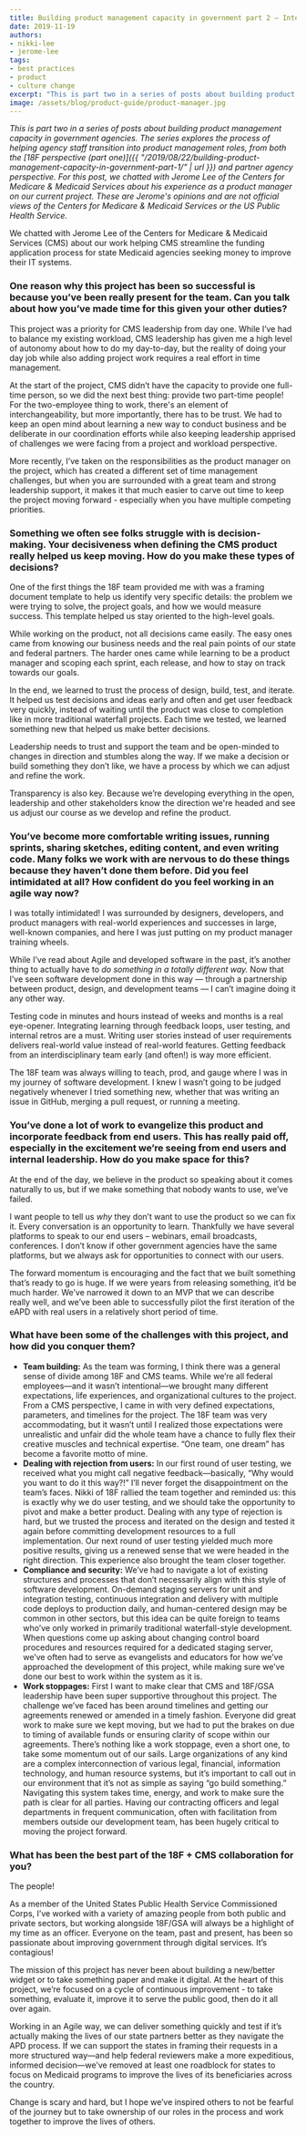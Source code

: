 ```yaml
---
title: Building product management capacity in government part 2 – Interview with a product manager
date: 2019-11-19
authors:
- nikki-lee
- jerome-lee
tags:
- best practices
- product
- culture change
excerpt: "This is part two in a series of posts about building product management capacity in government agencies. For this post, we chatted with Jerome Lee of the Centers for Medicare & Medicaid Services about his experience as a product manager on our current project"
image: /assets/blog/product-guide/product-manager.jpg
---
```


*This is part two in a series of posts about building product management capacity in government agencies. The series explores the process of helping agency staff transition into product management roles, from both the [18F perspective (part one)]({{ "/2019/08/22/building-product-management-capacity-in-government-part-1/" | url }}) and partner agency perspective. For this post, we chatted with Jerome Lee of the Centers for Medicare & Medicaid Services about his experience as a product manager on our current project. These are Jerome's opinions and are not official views of the Centers for Medicare & Medicaid Services or the US Public Health Service.*

We chatted with Jerome Lee of the Centers for Medicare & Medicaid Services (CMS) about our work helping CMS streamline the funding application process for state Medicaid agencies seeking money to improve their IT systems.

### One reason why this project has been so successful is because you’ve been really present for the team. Can you talk about how you’ve made time for this given your other duties?

This project was a priority for CMS leadership from day one. While I’ve had to balance my existing workload, CMS leadership has given me a high level of autonomy about how to do my day-to-day, but the reality of doing your day job while also adding project work requires a real effort in time management.

At the start of the project, CMS didn’t have the capacity to provide one full-time person, so we did the next best thing: provide two part-time people! For the two-employee thing to work, there's an element of interchangeability, but more importantly, there has to be trust. We had to keep an open mind about learning a new way to conduct business and be deliberate in our coordination efforts while also keeping leadership apprised of challenges we were facing from a project and workload perspective.

More recently, I’ve taken on the responsibilities as the product manager on the project, which has created a different set of time management challenges, but when you are surrounded with a great team and strong leadership support, it makes it that much easier to carve out time to keep the project moving forward - especially when you have multiple competing priorities.

### Something we often see folks struggle with is decision-making. Your decisiveness when defining the CMS product really helped us keep moving. How do you make these types of decisions?

One of the first things the 18F team provided me with was a framing document template to help us identify very specific details: the problem we were trying to solve, the project goals, and how we would measure success. This template helped us stay oriented to the high-level goals.

While working on the product, not all decisions came easily. The easy ones came from knowing our business needs and the real pain points of our state and federal partners. The harder ones came while learning to be a product manager and scoping each sprint, each release, and how to stay on track towards our goals.

In the end, we learned to trust the process of design, build, test, and iterate. It helped us test decisions and ideas early and often and get user feedback very quickly, instead of waiting until the product was close to completion like in more traditional waterfall projects. Each time we tested, we learned something new that helped us make better decisions.

Leadership needs to trust and support the team and be open-minded to changes in direction and stumbles along the way. If we make a decision or build something they don’t like, we have a process by which we can adjust and refine the work.

Transparency is also key. Because we’re developing everything in the open, leadership and other stakeholders know the direction we're headed and see us adjust our course as we develop and refine the product.

### You’ve become more comfortable writing issues, running sprints, sharing sketches, editing content, and even writing code. Many folks we work with are nervous to do these things because they haven’t done them before. Did you feel intimidated at all? How confident do you feel working in an agile way now?

I was totally intimidated! I was surrounded by designers, developers, and product managers with real-world experiences and successes in large, well-known companies, and here I was just putting on my product manager training wheels.

While I’ve read about Agile and developed software in the past, it’s another thing to actually have to *do something in a totally different
way.* Now that I’ve seen software development done in this way — through a partnership between product, design, and development teams — I can’t
imagine doing it any other way.

Testing code in minutes and hours instead of weeks and months is a real eye-opener. Integrating learning through feedback loops, user testing, and internal retros are a must. Writing user stories instead of user requirements delivers real-world value instead of real-world features. Getting feedback from an interdisciplinary team early (and often!) is way more efficient.

The 18F team was always willing to teach, prod, and gauge where I was in my journey of software development. I knew I wasn’t going to be judged negatively whenever I tried something new, whether that was writing an issue in GitHub, merging a pull request, or running a meeting.

### You’ve done a lot of work to evangelize this product and incorporate feedback from end users. This has really paid off, especially in the excitement we’re seeing from end users and internal leadership. How do you make space for this?

At the end of the day, we believe in the product so speaking about it comes naturally to us, but if we make something that nobody wants to use, we’ve failed.

I want people to tell us *why* they don’t want to use the product so we can fix it. Every conversation is an opportunity to learn. Thankfully we have several platforms to speak to our end users – webinars, email broadcasts, conferences. I don’t know if other government agencies have the same platforms, but we always ask for opportunities to connect with our users.

The forward momentum is encouraging and the fact that we built something that’s ready to go is huge. If we were years from releasing something, it’d be much harder. We’ve narrowed it down to an MVP that we can describe really well, and we’ve been able to successfully pilot the first iteration of the eAPD with real users in a relatively short period of time.

### What have been some of the challenges with this project, and how did you conquer them?

- **Team building:** As the team was forming, I think there was a general sense of divide among 18F and CMS teams. While we’re all federal employees—and it wasn’t intentional—we brought many different expectations, life experiences, and organizational cultures to the project. From a CMS perspective, I came in with very defined expectations, parameters, and timelines for the project. The 18F team was very accommodating, but it wasn’t until I realized those expectations were unrealistic and unfair did the whole team have a chance to fully flex their creative muscles and technical expertise. “One team, one dream” has become a favorite motto of mine.
- **Dealing with rejection from users:** In our first round of user testing, we received what you might call negative feedback—basically, “Why would you want to do it this way?!” I’ll never forget the disappointment on the team’s faces. Nikki of 18F rallied the team together and reminded us: this is exactly why we do user testing, and we should take the opportunity to pivot and make a better product. Dealing with any type of rejection is hard, but we trusted the process and iterated on the design and tested it again before committing development resources to a full implementation. Our next round of user testing yielded much more positive results, giving us a renewed sense that we were headed in the right direction. This experience also brought the team closer together.
- **Compliance and security:** We’ve had to navigate a lot of existing structures and processes that don’t necessarily align with this style of software development. On-demand staging servers for unit and integration testing, continuous integration and delivery with multiple code deploys to production daily, and human-centered design may be common in other sectors, but this idea can be quite foreign to teams who’ve only worked in primarily traditional waterfall-style development. When questions come up asking about changing control board procedures and resources required for a dedicated staging server, we’ve often had to serve as evangelists and educators for how we’ve approached the development of this project, while making sure we’ve done our best to work within the system as it is.
- **Work stoppages:** First I want to make clear that CMS and 18F/GSA leadership have been super supportive throughout this project. The challenge we’ve faced has been around timelines and getting our agreements renewed or amended in a timely fashion. Everyone did great work to make sure we kept moving, but we had to put the brakes on due to timing of available funds or ensuring clarity of scope within our agreements. There’s nothing like a work stoppage, even a short one, to take some momentum out of our sails. Large organizations of any kind are a complex interconnection of various legal, financial, information technology, and human resource systems, but it’s important to call out in our environment that it’s not as simple as saying “go build something.” Navigating this system takes time, energy, and work to make sure the path is clear for all parties. Having our contracting officers and legal departments in frequent communication, often with facilitation from members outside our development team, has been hugely critical to moving the project forward.

### What has been the best part of the 18F + CMS collaboration for you?

The people!

As a member of the United States Public Health Service Commissioned Corps, I’ve worked with a variety of amazing people from both public and private sectors, but working alongside 18F/GSA will always be a highlight of my time as an officer. Everyone on the team, past and present, has been so passionate about improving government through digital services. It’s contagious!

The mission of this project has never been about building a new/better widget or to take something paper and make it digital. At the heart of this project, we’re focused on a cycle of continuous improvement - to take something, evaluate it, improve it to serve the public good, then do it all over again.

Working in an Agile way, we can deliver something quickly and test if it’s actually making the lives of our state partners better as they navigate the APD process. If we can support the states in framing their requests in a more structured way—and help federal reviewers make a more expeditious, informed decision—we’ve removed at least one roadblock for states to focus on Medicaid programs to improve the lives of its beneficiaries across the country.

Change is scary and hard, but I hope we’ve inspired others to not be fearful of the journey but to take ownership of our roles in the process and work together to improve the lives of others.
